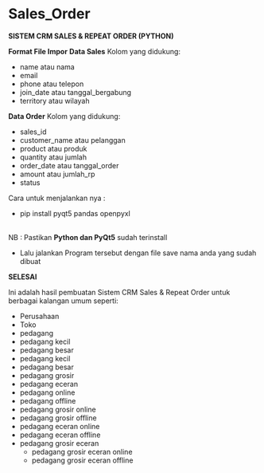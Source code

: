 # Sales_Order
<strong>SISTEM CRM SALES & REPEAT ORDER (PYTHON)</strong>

<strong>Format File Impor</strong>
<b>Data Sales</b>
Kolom yang didukung:
- name atau nama
- email
- phone atau telepon
- join_date atau tanggal_bergabung
- territory atau wilayah

<b>Data Order</b>
Kolom yang didukung:
- sales_id
- customer_name atau pelanggan
- product atau produk
- quantity atau jumlah
- order_date atau tanggal_order
- amount atau jumlah_rp
- status

Cara untuk menjalankan nya :
- pip install pyqt5 pandas openpyxl
<br>
NB : Pastikan <b>Python dan PyQt5</b> sudah terinstall

- Lalu jalankan Program tersebut dengan file save nama anda yang sudah dibuat

<strong>SELESAI</strong>

Ini adalah hasil pembuatan Sistem CRM Sales & Repeat Order untuk berbagai kalangan umum seperti:
- Perusahaan
- Toko
- pedagang
- pedagang kecil
- pedagang besar
- pedagang kecil
- pedagang besar
- pedagang grosir
- pedagang eceran
- pedagang online
- pedagang offline
- pedagang grosir online
- pedagang grosir offline
- pedagang eceran online
- pedagang eceran offline
- pedagang grosir eceran
    - pedagang grosir eceran online
    - pedagang grosir eceran offline